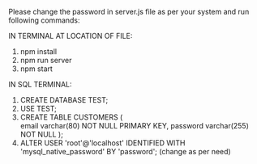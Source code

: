 
Please change the password in server.js file as per your system and run following commands:

IN TERMINAL AT LOCATION OF FILE:
1.  npm install
2.  npm run server
3.  npm start

IN SQL TERMINAL:
1.  CREATE DATABASE TEST;
2.  USE TEST;
3.  CREATE TABLE CUSTOMERS (  
     email varchar(80) NOT NULL PRIMARY KEY,
  password varchar(255) NOT NULL
     );
4.  ALTER USER 'root'@'localhost' IDENTIFIED WITH 'mysql_native_password' BY 'password'; (change as per need)
